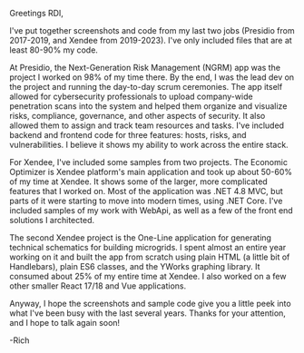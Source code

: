 Greetings RDI,

I've put together screenshots and code from my last two jobs (Presidio from 2017-2019, and Xendee from 2019-2023). I've only included files that are at least 80-90% my code.

At Presidio, the Next-Generation Risk Management (NGRM) app was the project I worked on 98% of my time there. By the end, I was the lead dev on the project and running the day-to-day scrum ceremonies. The app itself allowed for cybersecurity professionals to upload company-wide penetration scans into the system and helped them organize and visualize risks, compliance, governance, and other aspects of security. It also allowed them to assign and track team resources and tasks. I've included backend and frontend code for three features: hosts, risks, and vulnerabilities. I believe it shows my ability to work across the entire stack.

For Xendee, I've included some samples from two projects. The Economic Optimizer is Xendee platform's main application and took up about 50-60% of my time at Xendee. It shows some of the larger, more complicated features that I worked on. Most of the application was .NET 4.8 MVC, but parts of it were starting to move into modern times, using .NET Core. I've included samples of my work with WebApi, as well as a few of the front end solutions I architected.

The second Xendee project is the One-Line application for generating technical schematics for building microgrids. I spent almost an entire year working on it and built the app from scratch using plain HTML (a little bit of Handlebars), plain ES6 classes, and the YWorks graphing library. It consumed about 25% of my entire time at Xendee. I also worked on a few other smaller React 17/18 and Vue applications.

Anyway, I hope the screenshots and sample code give you a little peek into what I've been busy with the last several years. Thanks for your attention, and I hope to talk again soon!

-Rich
